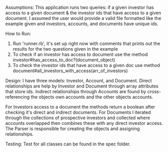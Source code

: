 Assumptions:
This application runs two queries: if a given investor has access to a given document & the investor ids that have access to a given document. I assumed the user would provide a valid file formatted like the example given and investors, accounts, and documents have unique ids.

How to Run:
1. Run 'runner.rb', it's set up right now with comments that prints out the results for the two questions given in the example
2. To check if an investor has access to document use the method investor#has_access_to_doc?(document_object)
3. To check the investor ids that have access to a given doc use method document#all_investors_with_access(arr_of_investors)

Design:
I have three models: Investor, Account, and Document. Direct relationships are help by Investor and Document through array attributes that store ids. Indirect relationships through Accounts are found by cross-referencing the objects own accounts and the other objects accounts.

For Investors access to a document the methods return a boolean after checking it's direct and indirect documents. For Documents I iterated through the collections of prospective investors and collected where accounts overlapped then combines these with any direct investor access. The Parser is responsible for creating the objects and assigning relationships.

Testing:
Test for all classes can be found in the spec folder.
